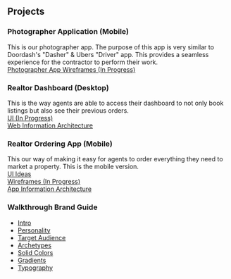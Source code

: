 ## Projects

### Photographer Application (Mobile)
This is our photographer app. The purpose of this app is very similar to Doordash's "Dasher" & Ubers "Driver" app. This provides a seamless experience for the contractor to perform their work. 
<br>[Photographer App Wireframes (In Progress)](https://marvelapp.com/4e0ii88)



### Realtor Dashboard (Desktop)
This is the way agents are able to access their dashboard to not only book listings but also see their previous orders.
<br>[UI (In Progress)](https://invis.io/R7NANATB8GT)
<br>[Web Information Architecture](https://drive.google.com/open?id=1W9A1RhCHBvE6faD27nTyHKFqdcSQD6Oh)


### Realtor Ordering App (Mobile)
This our way of making it easy for agents to order everything they need to market a property. This is the mobile version. 
<br>[UI Ideas](https://invis.io/G9NANTWM6SB)
<br>[Wireframes (In Progress)](https://invis.io/YENAO2EPJBA)
<br>[App Information Architecture](https://drive.google.com/open?id=18EOSRN5JwKo4oGXRmQyF-yttk3moYWmr)


### Walkthrough Brand Guide

- [Intro](https://drive.google.com/open?id=1anqQgdkeAPsOcnwWhDJ9PzIPv3M37Yzs)
- [Personality](https://drive.google.com/open?id=10UMVw0cn5cMrrRzkUR34wE6MHaVfvPvO)
- [Target Audience](https://drive.google.com/open?id=1xP5FrVD9FkjJxQQ0eFxh9sIMqZySrr_y)
- [Archetypes](https://drive.google.com/open?id=165Tm-LVTwDEP1wsmcqNz4q-4WnyXRJcJ)
- [Solid Colors](https://drive.google.com/open?id=1jbp5pRBgeOTWcJlOOXcRZlnN8ua9GgA7)
- [Gradients](https://drive.google.com/open?id=14lxpr1vUMEbW6GycNtZIsXY5Pofw_Q8w)
- [Typography](https://drive.google.com/open?id=1YTRjCPN7HIn4nilV-nBVPHhdEmvod0bY)
